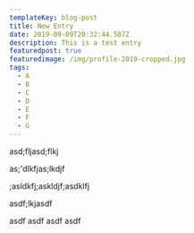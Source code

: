 ```yaml
---
templateKey: blog-post
title: New Entry
date: 2019-09-09T20:32:44.587Z
description: This is a test entry
featuredpost: true
featuredimage: /img/profile-2019-cropped.jpg
tags:
  - A
  - B
  - C
  - D
  - E
  - F
  - G
---
```

asd;fljasd;flkj

as;'dlkfjas;lkdjf

;asldkfj;askldjf;asdklfj

asdf;lkjasdf

asdf
asdf
asdf
asdf
